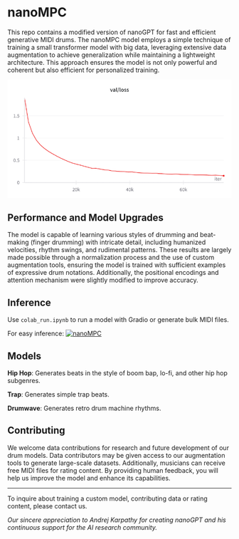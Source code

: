 # nanoMPC

This repo contains a modified version of nanoGPT for fast and efficient generative MIDI drums. The nanoMPC model employs a simple technique of training a small transformer model with big data, leveraging extensive data augmentation to achieve generalization while maintaining a lightweight architecture. This approach ensures the model is not only powerful and coherent but also efficient for personalized training.

![Validation Loss](https://github.com/patchbanks/nanoMPC/blob/main/assets/nanompc_2M_val_loss.png?raw=true)

## Performance and Model Upgrades

The model is capable of learning various styles of drumming and beat-making (finger drumming) with intricate detail, including humanized velocities, rhythm swings, and rudimental patterns. These results are largely made possible through a normalization process and the use of custom augmentation tools, ensuring the model is trained with sufficient examples of expressive drum notations. Additionally, the positional encodings and attention mechanism were slightly modified to improve accuracy.

## Inference

Use `colab_run.ipynb` to run a model with Gradio or generate bulk MIDI files. 

For easy inference: [![nanoMPC](https://img.shields.io/badge/View%20nanoMPC%20on-Hugging%20Face%20Spaces-blue)](https://huggingface.co/spaces/patchbanks/nanoMPC)

## Models

**Hip Hop**: Generates beats in the style of boom bap, lo-fi, and other hip hop subgenres.

**Trap**: Generates simple trap beats.

**Drumwave**: Generates retro drum machine rhythms.

## Contributing

We welcome data contributions for research and future development of our drum models. Data contributors may be given access to our augmentation tools to generate large-scale datasets. Additionally, musicians can receive free MIDI files for rating content. By providing human feedback, you will help us improve the model and enhance its capabilities.

***

To inquire about training a custom model, contributing data or rating content, please contact us.

_Our sincere appreciation to Andrej Karpathy for creating nanoGPT and his continuous support for the AI research community._
